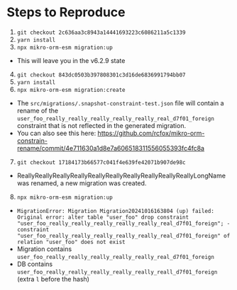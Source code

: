 Steps to Reproduce
==================

1. `git checkout 2c636aa3c8943a14441693223c6086211a5c1339`
2. `yarn install`
3. `npx mikro-orm-esm migration:up`
  * This will leave you in the v6.2.9 state
4. `git checkout 843dc0503b397808301c3d16de6836991794bb07`
5. `yarn install`
6. `npx mikro-orm-esm migration:create`
  * The `src/migrations/.snapshot-constraint-test.json` file will contain a rename of the `user_foo_really_really_really_really_really_real_d7f01_foreign` constraint that is not reflected in the generated migration.
  * You can also see this here: https://github.com/rcfox/mikro-orm-constrain-rename/commit/4e711630a1d8e7a606518311556055393fc4fc8a
7. `git checkout 17184173b66577c041f4e639fe42071b907de98c`
  * ReallyReallyReallyReallyReallyReallyReallyReallyReallyReallyLongName was renamed, a new migration was created.
8. `npx mikro-orm-esm migration:up`
  * `MigrationError: Migration Migration20241016163804 (up) failed: Original error: alter table "user_foo" drop constraint "user_foo_really_really_really_really_really_real_d7f01_foreign"; - constraint "user_foo_really_really_really_really_really_real_d7f01_foreign" of relation "user_foo" does not exist`
  * Migration contains `user_foo_really_really_really_really_really_real_d7f01_foreign`
  * DB contains `user_foo_really_really_really_really_really_reall_d7f01_foreign` (extra `l` before the hash)
